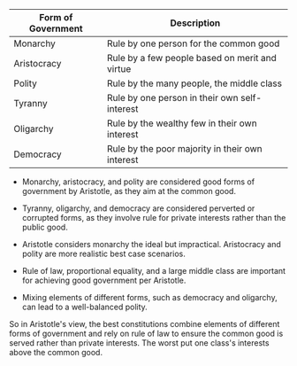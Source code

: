 
| Form of Government | Description |
|-|-|  
| Monarchy | Rule by one person for the common good |
| Aristocracy | Rule by a few people based on merit and virtue |   
| Polity | Rule by the many people, the middle class |
| Tyranny | Rule by one person in their own self-interest |
| Oligarchy | Rule by the wealthy few in their own interest |
| Democracy | Rule by the poor majority in their own interest |

- Monarchy, aristocracy, and polity are considered good forms of government by Aristotle, as they aim at the common good. 

- Tyranny, oligarchy, and democracy are considered perverted or corrupted forms, as they involve rule for private interests rather than the public good.

- Aristotle considers monarchy the ideal but impractical. Aristocracy and polity are more realistic best case scenarios.

- Rule of law, proportional equality, and a large middle class are important for achieving good government per Aristotle.

- Mixing elements of different forms, such as democracy and oligarchy, can lead to a well-balanced polity.

So in Aristotle's view, the best constitutions combine elements of different forms of government and rely on rule of law to ensure the common good is served rather than private interests. The worst put one class's interests above the common good.